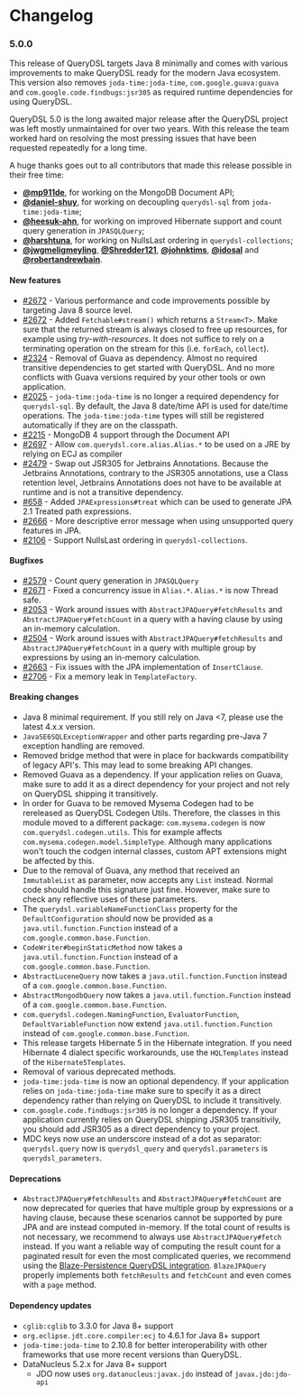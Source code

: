 # Changelog

### 5.0.0

This release of QueryDSL targets Java 8 minimally and comes with various improvements to make QueryDSL ready for the modern Java ecosystem.
This version also removes `joda-time:joda-time`, `com.google.guava:guava`  and `com.google.code.findbugs:jsr305` as required runtime dependencies for using QueryDSL.

QueryDSL 5.0 is the long awaited major release after the QueryDSL project was left mostly unmaintained for over two years.
With this release the team worked hard on resolving the most pressing issues that have been requested repeatedly for a long time.

A huge thanks goes out to all contributors that made this release possible in their free time:

* **[@mp911de](https://github.com/mp911de)**, for working on the MongoDB Document API;
* **[@daniel-shuy](https://github.com/daniel-shuy)**, for working on decoupling `querydsl-sql` from `joda-time:joda-time`;
* **[@heesuk-ahn](https://github.com/heesuk-ahn)**, for working on improved Hibernate support and count query generation in `JPASQLQuery`;
* **[@harshtuna](https://github.com/harshtuna)**, for working on NullsLast ordering in `querydsl-collections`;
* **[@jwgmeligmeyling](https://github.com/jwgmeligmeyling)**, **[@Shredder121](https://github.com/Shredder121)**, **[@johnktims](https://github.com/johnktims)**, **[@idosal](https://github.com/idosal)** and **[@robertandrewbain](https://github.com/robertandrewbain)**.

#### New features

* [#2672](https://github.com/querydsl/querydsl/pull/2672) - Various performance and code improvements possible by targeting Java 8 source level.
* [#2672](https://github.com/querydsl/querydsl/pull/2672) - Added `Fetchable#stream()` which returns a `Stream<T>`.
  Make sure that the returned stream is always closed to free up resources, for example using _try-with-resources_.
  It does not suffice to rely on a terminating operation on the stream for this (i.e. `forEach`, `collect`).
* [#2324](https://github.com/querydsl/querydsl/issues/2324) - Removal of Guava as dependency.
  Almost no required transitive dependencies to get started with QueryDSL.
  And no more conflicts with Guava versions required by your other tools or own application.
* [#2025](https://github.com/querydsl/querydsl/issues/2025) - `joda-time:joda-time` is no longer a required dependency for `querydsl-sql`.
  By default, the Java 8 date/time API is used for date/time operations.
  The `joda-time:joda-time` types will still be registered automatically if they are on the classpath.
* [#2215](https://github.com/querydsl/querydsl/issues/2215) - MongoDB 4 support through the Document API 
* [#2697](https://github.com/querydsl/querydsl/issues/2697) - Allow `com.querydsl.core.alias.Alias.*` to be used on a JRE by relying on ECJ as compiler
* [#2479](https://github.com/querydsl/querydsl/issues/2479) - Swap out JSR305 for Jetbrains Annotations.
  Because the Jetbrains Annotations, contrary to the JSR305 annotations, use a Class retention level, Jetbrains Annotations
  does not have to be available at runtime and is not a transitive dependency.
* [#658](https://github.com/querydsl/querydsl/issues/658) - Added `JPAExpressions#treat` which can be used to generate JPA 2.1 Treated path expressions.
* [#2666](https://github.com/querydsl/querydsl/issues/2666) - More descriptive error message when using unsupported query features in JPA.
* [#2106](https://github.com/querydsl/querydsl/issues/2106) - Support NullsLast ordering in `querydsl-collections`.

#### Bugfixes

* [#2579](https://github.com/querydsl/querydsl/issues/2579) - Count query generation in `JPASQLQuery`
* [#2671](https://github.com/querydsl/querydsl/issues/2671) - Fixed a concurrency issue in `Alias.*`. `Alias.*` is now Thread safe.
* [#2053](https://github.com/querydsl/querydsl/issues/2053) - Work around issues with `AbstractJPAQuery#fetchResults` and `AbstractJPAQuery#fetchCount` in a query with a having clause by using an in-memory calculation.
* [#2504](https://github.com/querydsl/querydsl/issues/2504) - Work around issues with `AbstractJPAQuery#fetchResults` and `AbstractJPAQuery#fetchCount` in a query with multiple group by expressions by using an in-memory calculation.
* [#2663](https://github.com/querydsl/querydsl/issues/2663) - Fix issues with the JPA implementation of `InsertClause`.
* [#2706](https://github.com/querydsl/querydsl/pull/2706) - Fix a memory leak in `TemplateFactory`.

#### Breaking changes

* Java 8 minimal requirement. If you still rely on Java <7, please use the latest 4.x.x version.
* `JavaSE6SQLExceptionWrapper` and other parts regarding pre-Java 7 exception handling are removed. 
* Removed bridge method that were in place for backwards compatibility of legacy API's. This may lead to some breaking API changes.
* Removed Guava as a dependency. If your application relies on Guava, make sure to add it as a direct dependency for your project and not rely on QueryDSL shipping it transitively.
* In order for Guava to be removed Mysema Codegen had to be rereleased as QueryDSL Codegen Utils.
  Therefore, the classes in this module moved to a different package: `com.mysema.codegen` is now `com.querydsl.codegen.utils`.
  This for example affects `com.mysema.codegen.model.SimpleType`.
  Although many applications won't touch the codgen internal classes, custom APT extensions might be affected by this.
* Due to the removal of Guava, any method that received an `ImmutableList` as parameter, now accepts any `List` instead.
  Normal code should handle this signature just fine.
  However, make sure to check any reflective uses of these parameters.
* The `querydsl.variableNameFunctionClass` property for the `DefaultConfiguration` should now be provided as a `java.util.function.Function` instead of a `com.google.common.base.Function`.
* `CodeWriter#beginStaticMethod` now takes a `java.util.function.Function` instead of a `com.google.common.base.Function`.
* `AbstractLuceneQuery` now takes a `java.util.function.Function` instead of a `com.google.common.base.Function`.
* `AbstractMongodbQuery` now takes a `java.util.function.Function` instead of a `com.google.common.base.Function`.
* `com.querydsl.codegen.NamingFunction`, `EvaluatorFunction`, `DefaultVariableFunction` now extend `java.util.function.Function` instead of `com.google.common.base.Function`.
* This release targets Hibernate 5 in the Hibernate integration. If you need Hibernate 4 dialect specific workarounds, use the `HQLTemplates` instead of the `Hibernate5Templates`.
* Removal of various deprecated methods.
* `joda-time:joda-time` is now an optional dependency. If your application relies on `joda-time:joda-time` make sure to specify it as a direct dependency rather than relying on QueryDSL to include it transitively.
* `com.google.code.findbugs:jsr305` is no longer a dependency. If your application currently relies on QueryDSL shipping JSR305 transitivily, you should add JSR305 as a direct dependency to your project.
* MDC keys now use an underscore instead of a dot as separator: ` querydsl.query` now is `querydsl_query` and `querydsl.parameters` is `querydsl_parameters`.

#### Deprecations
* `AbstractJPAQuery#fetchResults` and `AbstractJPAQuery#fetchCount` are now deprecated for queries that have multiple group by
  expressions or a having clause, because these scenarios cannot be supported by pure JPA and are instead computed in-memory.
  If the total count of results is not necessary, we recommend to always use `AbstractJPAQuery#fetch` instead.
  If you want a reliable way of computing the result count for a paginated result for even the most complicated queries,
  we recommend using the [Blaze-Persistence QueryDSL integration](https://persistence.blazebit.com/documentation/1.5/core/manual/en_US/#querydsl-integration).
  `BlazeJPAQuery` properly implements both `fetchResults` and `fetchCount` and even comes with a `page` method.

#### Dependency updates

* `cglib:cglib` to 3.3.0 for Java 8+ support
* `org.eclipse.jdt.core.compiler:ecj` to 4.6.1 for Java 8+ support
* `joda-time:joda-time` to 2.10.8 for better interoperability with other frameworks that use more recent versions than QueryDSL.
* DataNucleus 5.2.x for Java 8+ support
  * JDO now uses `org.datanucleus:javax.jdo` instead of `javax.jdo:jdo-api`
  